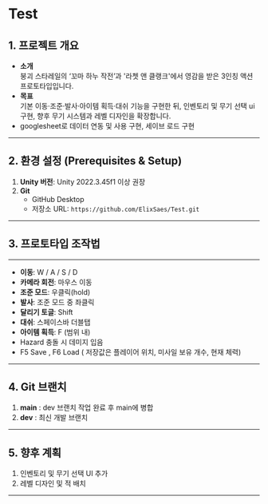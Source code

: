# Test

## 1. 프로젝트 개요
- **소개**  
  붕괴 스타레일의 ‘꼬마 하누 작전’과 '라쳇 앤 클랭크'에서 영감을 받은 3인칭 액션 프로토타입입니다.  
- **목표**  
  기본 이동·조준·발사·아이템 획득·대쉬 기능을 구현한 뒤, 인벤토리 및 무기 선택 ui 구현, 향후 무기 시스템과 레벨 디자인을 확장합니다.
- googlesheet로 데이터 연동 및 사용 구현, 세이브 로드 구현
---

## 2. 환경 설정 (Prerequisites & Setup)
1. **Unity 버전**: Unity 2022.3.45f1 이상 권장  
2. **Git**  
   - GitHub Desktop
   - 저장소 URL: `https://github.com/ElixSaes/Test.git`  

---

## 3. 프로토타입 조작법

---

- **이동**: W / A / S / D  
- **카메라 회전**: 마우스 이동  
- **조준 모드**: 우클릭(hold)  
- **발사**: 조준 모드 중 좌클릭  
- **달리기 토글**: Shift  
- **대쉬**: 스페이스바 더블탭  
- **아이템 획득**: F (범위 내)
- Hazard 충돌 시 데미지 입음
- F5 Save , F6 Load ( 저장값은 플레이어 위치, 미사일 보유 개수, 현재 체력)
---

## 4. Git 브랜치

1. **main** : dev 브랜치 작업 완료 후 main에 병합  
2. **dev**  : 최신 개발 브랜치  

---

## 5. 향후 계획

1. 인벤토리 및 무기 선택 UI 추가  
2. 레벨 디자인 및 적 배치  

---
